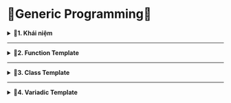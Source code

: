 # 📓Generic Programming📓

<details>
<summary><b>📖1. Khái niệm</b></summary>
  
- **Generic Programming (Lập trình tổng quát)** là một phương pháp lập trình sử dụng **các tham số kiểu dữ liệu (type parameter)** để viết mã có thể tái sử dụng và hoạt động với nhiều kiểu dữ liệu khác nhau. Kỹ thuật này giúp loại bỏ sự trùng lặp code và tăng tính linh hoạt trong thiết kế phần mềm.
- Lập trình tổng quát thường được áp dụng trong các ngôn ngữ hỗ trợ Generics (như Java, Rust) hoặc **Templates (C++)**.
- C++ sử dụng Templates để triển khai Generic Programming. Templates có hai loại: <br>
&nbsp;+ Function Templates (Hàm tổng quát) - 1 dạng đị với hàm.<br>
&nbsp;+ Class Templates (Lớp tổng quát) - 1 dạng đi với class.<br>
</details>
 
------------------------------------------------------------------------------------------------------------------------------------------------
<details>
<summary><b>📖2. Function Template</b></summary>

- Trong C++, Templates giúp viết hàm có thể làm việc với nhiều kiểu dữ liệu mà không cần overload nhiều lần.
- Template chỉ áp dụng cho một định nghĩa cụ thể của hàm, không áp dụng cho tất cả các hàm.
- Cú pháp:
  ```cpp
  template <typename T>
  T func(T a, T b){}
  template <typename T1, typename T2, typename T3>
  T1 func(T1 a, T2 b, T3 c){}
  ```
</details>
 
------------------------------------------------------------------------------------------------------------------------------------------------
<details>
<summary><b>📖3. Class Template</b></summary>

- Class templates trong C++ là một khái niệm tương tự như function templates, nhưng được áp dụng cho **class** thay vì function. Class templates cho phép tạo các class có thể làm việc với nhiều kiểu dữ liệu mà không cần viết lại code.
- Template chỉ áp dụng cho một định nghĩa cụ thể của class, không áp dụng cho tất cả các class.
- Cú pháp:
  ```cpp
  template <typename T>
  class <name_of_class>
  {
      private:
          T var;
  }
  ```
</details>
 
------------------------------------------------------------------------------------------------------------------------------------------------
<details>
<summary><b>📖4. Variadic Template</b></summary>

- Variadic Template cho phép bạn tạo các hàm template hoặc lớp template có thể nhận một số lượng tham số không xác định. Điều này giúp bạn viết mã linh hoạt hơn khi làm việc với danh sách tham số có kích thước động.
